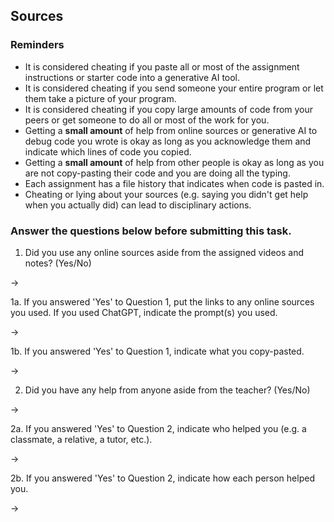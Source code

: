 ## Sources

### Reminders

* It is considered cheating if you paste all or most of the assignment instructions or starter code into a generative AI tool.
* It is considered cheating if you send someone your entire program or let them take a picture of your program.
* It is considered cheating if you copy large amounts of code from your peers or get someone to do all or most of the work for you.
* Getting a **small amount** of help from online sources or generative AI to debug code you wrote is okay as long as you acknowledge them and indicate which lines of code you copied.
* Getting a **small amount** of help from other people is okay as long as you are not copy-pasting their code and you are doing all the typing.
* Each assignment has a file history that indicates when code is pasted in.
* Cheating or lying about your sources (e.g. saying you didn't get help when you actually did) can lead to disciplinary actions.

### Answer the questions below before submitting this task.

1. Did you use any online sources aside from the assigned videos and notes? (Yes/No)

→

1a. If you answered 'Yes' to Question 1, put the links to any online sources you used. If you used ChatGPT, indicate the prompt(s) you used.

→

1b. If you answered 'Yes' to Question 1, indicate what you copy-pasted.

→

2. Did you have any help from anyone aside from the teacher? (Yes/No)

→

2a. If you answered 'Yes' to Question 2, indicate who helped you (e.g. a classmate, a relative, a tutor, etc.).

→

2b. If you answered 'Yes' to Question 2, indicate how each person helped you. 

→
